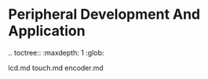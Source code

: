 # Peripheral Development And Application

.. toctree:: :maxdepth: 1 :glob:

lcd.md touch.md encoder.md
